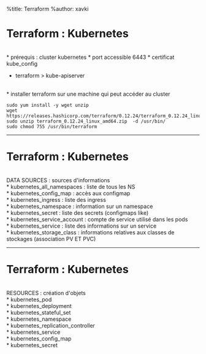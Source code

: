 %title: Terraform
%author: xavki


# Terraform : Kubernetes


<br>
* prérequis : cluster kubernetes
		* port accessible 6443
		* certificat kube_config

* terraform > kube-apiserver

<br>
* installer terraform sur une machine qui peut accéder au cluster

```
sudo yum install -y wget unzip
wget https://releases.hashicorp.com/terraform/0.12.24/terraform_0.12.24_linux_amd64.zip
sudo unzip terraform_0.12.24_linux_amd64.zip  -d /usr/bin/
sudo chmod 755 /usr/bin/terraform
```

----------------------------------------------------------------------------

# Terraform : Kubernetes


<br>
DATA SOURCES : sources d'informations 

<br>
* kubernetes_all_namespaces : liste de tous les NS

<br>
* kubernetes_config_map : accès aux configmap

<br>
* kubernetes_ingress : liste des ingress

<br>
* kubernetes_namespace : information sur un namespace

<br>
* kubernetes_secret : liste des secrets (configmaps like)

<br>
* kubernetes_service_account : compte de service utilisé dans les pods

<br>
* kubernetes_service : liste des informations sur un service

<br>
* kubernetes_storage_class : informations relatives aux classes de stockages (association PV ET PVC)


----------------------------------------------------------------------------

# Terraform : Kubernetes


<br>
RESOURCES : création d'objets

<br>
* kubernetes_pod

<br>
* kubernetes_deployment 

<br>
* kubernetes_stateful_set

<br>
* kubernetes_namespace

<br>
* kubernetes_replication_controller

<br>
* kubernetes_service

<br>
* kubernetes_config_map

<br>
* kubernetes_secret
